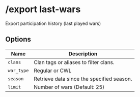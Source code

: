 # /export last-wars

Export participation history (last played wars)

## Options

| Name | Description |
|------|-------------|
| `clans` | Clan tags or aliases to filter clans. |
| `war_type` | Regular or CWL |
| `season` | Retrieve data since the specified season. |
| `limit` | Number of wars (Default: 25) |

